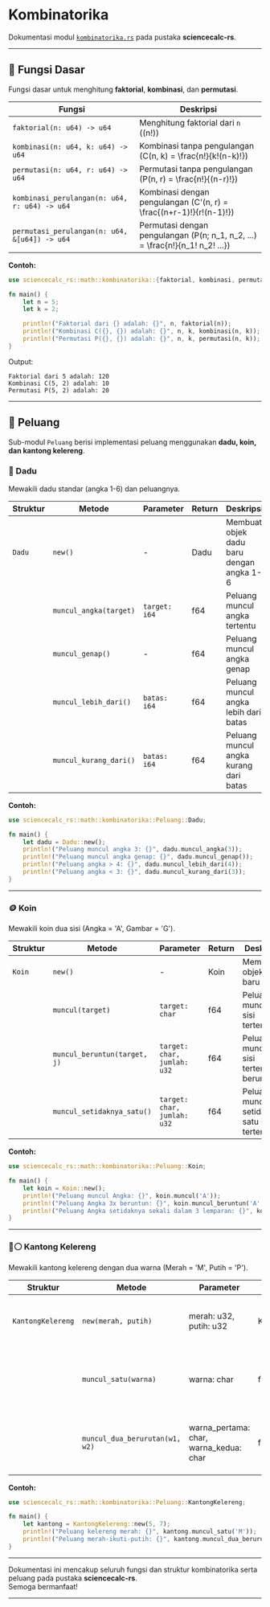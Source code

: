 # Kombinatorika

Dokumentasi modul [`kombinatorika.rs`](../src/math/kombinatorika.rs) pada pustaka **sciencecalc-rs**.

---

## 📍 **Fungsi Dasar**

Fungsi dasar untuk menghitung **faktorial**, **kombinasi**, dan **permutasi**.

| Fungsi                                      | Deskripsi                                                                            |
|----------------------------------------------|--------------------------------------------------------------------------------------|
| `faktorial(n: u64) -> u64`                  | Menghitung faktorial dari `n` (\(n!\))                                               |
| `kombinasi(n: u64, k: u64) -> u64`          | Kombinasi tanpa pengulangan \(C(n, k) = \frac{n!}{k!(n-k)!}\)                        |
| `permutasi(n: u64, r: u64) -> u64`          | Permutasi tanpa pengulangan \(P(n, r) = \frac{n!}{(n-r)!}\)                          |
| `kombinasi_perulangan(n: u64, r: u64) -> u64` | Kombinasi dengan pengulangan \(C'(n, r) = \frac{(n+r-1)!}{r!(n-1)!}\)              |
| `permutasi_perulangan(n: u64, &[u64]) -> u64` | Permutasi dengan pengulangan \(P(n; n_1, n_2, ...) = \frac{n!}{n_1! n_2! ...}\)     |

**Contoh:**
```rust
use sciencecalc_rs::math::kombinatorika::{faktorial, kombinasi, permutasi};

fn main() {
    let n = 5;
    let k = 2;

    println!("Faktorial dari {} adalah: {}", n, faktorial(n));
    println!("Kombinasi C({}, {}) adalah: {}", n, k, kombinasi(n, k));
    println!("Permutasi P({}, {}) adalah: {}", n, k, permutasi(n, k));
}
```

Output:
```
Faktorial dari 5 adalah: 120
Kombinasi C(5, 2) adalah: 10
Permutasi P(5, 2) adalah: 20
```

---

## 📍 **Peluang**

Sub-modul `Peluang` berisi implementasi peluang menggunakan **dadu, koin, dan kantong kelereng**.

### 🎲 Dadu

Mewakili dadu standar (angka 1-6) dan peluangnya.

| Struktur  | Metode                 | Parameter         | Return  | Deskripsi                                           |
|-----------|------------------------|-------------------|---------|-----------------------------------------------------|
| `Dadu`    | `new()`                | -                 | Dadu    | Membuat objek dadu baru dengan angka 1-6            |
|           | `muncul_angka(target)` | `target: i64`     | f64     | Peluang muncul angka tertentu                       |
|           | `muncul_genap()`       | -                 | f64     | Peluang muncul angka genap                          |
|           | `muncul_lebih_dari()`  | `batas: i64`      | f64     | Peluang muncul angka lebih dari batas               |
|           | `muncul_kurang_dari()` | `batas: i64`      | f64     | Peluang muncul angka kurang dari batas              |

**Contoh:**
```rust
use sciencecalc_rs::math::kombinatorika::Peluang::Dadu;

fn main() {
    let dadu = Dadu::new();
    println!("Peluang muncul angka 3: {}", dadu.muncul_angka(3));
    println!("Peluang muncul angka genap: {}", dadu.muncul_genap());
    println!("Peluang angka > 4: {}", dadu.muncul_lebih_dari(4));
    println!("Peluang angka < 3: {}", dadu.muncul_kurang_dari(3));
}
```

---

### 🪙 Koin

Mewakili koin dua sisi (Angka = 'A', Gambar = 'G').

| Struktur  | Metode                       | Parameter                      | Return | Deskripsi                                      |
|-----------|------------------------------|--------------------------------|--------|------------------------------------------------|
| `Koin`    | `new()`                      | -                              | Koin   | Membuat objek koin baru                        |
|           | `muncul(target)`             | `target: char`                 | f64    | Peluang muncul sisi tertentu                   |
|           | `muncul_beruntun(target, j)` | `target: char, jumlah: u32`    | f64    | Peluang muncul sisi tertentu beruntun          |
|           | `muncul_setidaknya_satu()`   | `target: char, jumlah: u32`    | f64    | Peluang muncul setidaknya satu sisi tertentu   |

**Contoh:**
```rust
use sciencecalc_rs::math::kombinatorika::Peluang::Koin;

fn main() {
    let koin = Koin::new();
    println!("Peluang muncul Angka: {}", koin.muncul('A'));
    println!("Peluang Angka 3x beruntun: {}", koin.muncul_beruntun('A', 3));
    println!("Peluang Angka setidaknya sekali dalam 3 lemparan: {}", koin.muncul_setidaknya_satu('A', 3));
}
```

---

### 🔴⚪ Kantong Kelereng

Mewakili kantong kelereng dengan dua warna (Merah = 'M', Putih = 'P').

| Struktur           | Metode                         | Parameter                             | Return | Deskripsi                                         |
|--------------------|--------------------------------|---------------------------------------|--------|---------------------------------------------------|
| `KantongKelereng`  | `new(merah, putih)`            | merah: u32, putih: u32                | KantongKelereng | Membuat objek kantong kelereng baru          |
|                    | `muncul_satu(warna)`           | warna: char                           | f64    | Peluang mengambil satu kelereng warna tertentu    |
|                    | `muncul_dua_berurutan(w1, w2)` | warna_pertama: char, warna_kedua: char| f64    | Peluang dua kelereng warna tertentu berurutan     |

**Contoh:**
```rust
use sciencecalc_rs::math::kombinatorika::Peluang::KantongKelereng;

fn main() {
    let kantong = KantongKelereng::new(5, 7);
    println!("Peluang kelereng merah: {}", kantong.muncul_satu('M'));
    println!("Peluang merah-ikuti-putih: {}", kantong.muncul_dua_berurutan('M', 'P'));
}
```

---

Dokumentasi ini mencakup seluruh fungsi dan struktur kombinatorika serta peluang pada pustaka **sciencecalc-rs**.  
Semoga bermanfaat!

---
